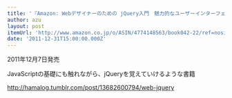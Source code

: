 ```yaml
---
title: '『Amazon: Webデザイナーのための jQuery入門　魅力的なユーザーインターフェースを手軽に作る (Books for Web Creative) [大型本]: 高津戸 壮』'
author: azu
layout: post
itemUrl: 'http://www.amazon.co.jp/o/ASIN/4774148563/book042-22/ref=nosim'
date: '2011-12-31T15:00:00.000Z'
---
```

2011年12月7日発売

JavaScriptの基礎にも触れながら、jQueryを覚えていけるような書籍

http://hamalog.tumblr.com/post/13682600794/web-jquery
